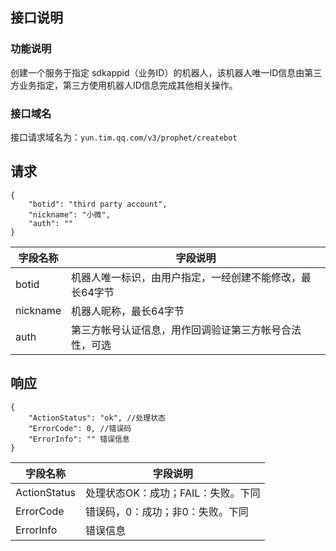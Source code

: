 
## 接口说明
### 功能说明
创建一个服务于指定 sdkappid（业务ID）的机器人，该机器人唯一ID信息由第三方业务指定，第三方使用机器人ID信息完成其他相关操作。
### 接口域名
接口请求域名为：`yun.tim.qq.com/v3/prophet/createbot`

## 请求
```
{
    "botid": "third party account",
    "nickname": "小微",
    "auth": ""
}
```
| 字段名称 | 字段说明 | 
|---------|---------|
|botid	|机器人唯一标识，由用户指定，一经创建不能修改，最长64字节|
|nickname	|机器人昵称，最长64字节|
|auth	|第三方帐号认证信息，用作回调验证第三方帐号合法性，可选|

## 响应
```
{
    "ActionStatus": "ok", //处理状态
    "ErrorCode": 0, //错误码
    "ErrorInfo": "" 错误信息
}
```

| 字段名称 |	字段说明 | 
|---------|---------|
|ActionStatus	|处理状态OK：成功；FAIL：失败。下同|
|ErrorCode|	错误码，0：成功；非0：失败。下同|
|ErrorInfo|	错误信息|